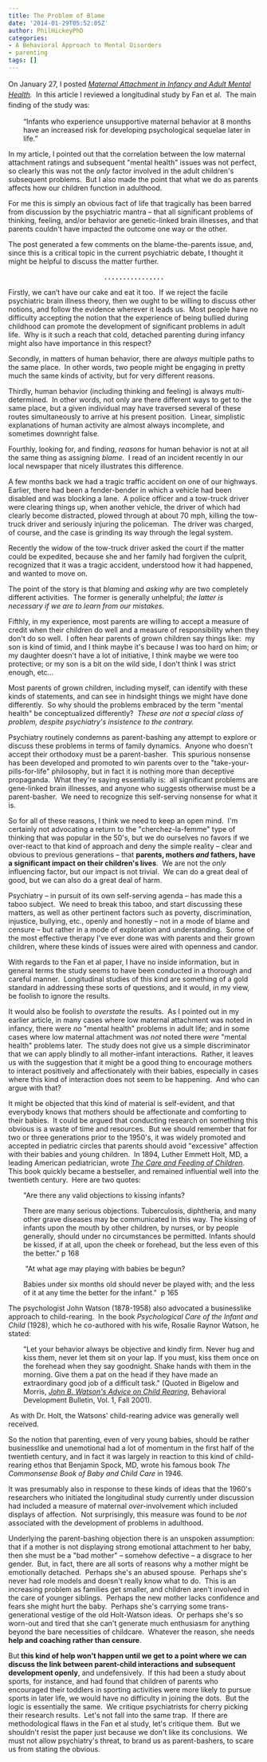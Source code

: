 ```yaml
---
title: The Problem of Blame
date: '2014-01-29T05:52:05Z'
author: PhilHickeyPhD
categories:
- A Behavioral Approach to Mental Disorders
- parenting
tags: []
---
```


<span style="line-height: 1.5em;">On January 27, I posted </span><i style="line-height: 1.5em;"><a href="https://www.behaviorismandmentalhealth.com/2014/01/27/maternal-attachment-in-infancy-and-adult-mental-health/">Maternal Attachment in Infancy and Adult Mental Health</a>.  </i><span style="line-height: 1.5em;">In this article I reviewed a longitudinal study by Fan et al.  The main finding of the study was:</span>
<p style="padding-left: 30px;">“Infants who experience unsupportive maternal behavior at 8 months have an increased risk for developing psychological sequelae later in life.”</p>
In my article, I pointed out that the correlation between the low maternal attachment ratings and subsequent "mental health" issues was not perfect, so clearly this was not the <i>only</i> factor involved in the adult children's subsequent problems.  But I also made the point that what we do as parents affects how our children function in adulthood.

For me this is simply an obvious fact of life that tragically has been barred from discussion by the psychiatric mantra – that all significant problems of thinking, feeling, and/or behavior are genetic-linked brain illnesses, and that parents couldn't have impacted the outcome one way or the other.

The post generated a few comments on the blame-the-parents issue, and, since this is a critical topic in the current psychiatric debate, I thought it might be helpful to discuss the matter further.
<p align="center"><b>. . . . . . . . . . . . . . . .</b></p>
Firstly, we can’t have our cake and eat it too.  If we reject the facile psychiatric brain illness theory, then we ought to be willing to discuss other notions, and follow the evidence wherever it leads us.  Most people have no difficulty accepting the notion that the experience of being bullied during childhood can promote the development of significant problems in adult life.  Why is it such a reach that cold, detached parenting during infancy might also have importance in this respect?

Secondly, in matters of human behavior, there are <i>always</i> multiple paths to the same place.  In other words, two people might be engaging in pretty much the same kinds of activity, but for very different reasons.

Thirdly, human behavior (including thinking and feeling) is always <i>multi</i>-determined.  In other words, not only are there different ways to get to the same place, but a given individual may have traversed several of these routes simultaneously to arrive at his present position.  Linear, simplistic explanations of human activity are almost always incomplete, and sometimes downright false.

Fourthly, looking for, and finding, <i>reasons</i> for human behavior is not at all the same thing as assigning <i>blame</i>.  I read of an incident recently in our local newspaper that nicely illustrates this difference.

A few months back we had a tragic traffic accident on one of our highways.  Earlier, there had been a fender-bender in which a vehicle had been disabled and was blocking a lane.  A police officer and a tow-truck driver were clearing things up, when another vehicle, the driver of which had clearly become distracted, plowed through at about 70 mph, killing the tow-truck driver and seriously injuring the policeman.  The driver was charged, of course, and the case is grinding its way through the legal system.

Recently the widow of the tow-truck driver asked the court if the matter could be expedited, because she and her family had forgiven the culprit, recognized that it was a tragic accident, understood how it had happened, and wanted to move on.

The point of the story is that <i>blaming</i> and <i>asking why</i> are two completely different activities.  The former is generally unhelpful; <i>the latter is necessary if we are to learn from our mistakes.</i>

Fifthly, in my experience, most parents are willing to accept a measure of credit when their children do well and a measure of responsibility when they don't do so well.  I often hear parents of grown children say things like:  my son is kind of timid, and I think maybe it's because I was too hard on him; or my daughter doesn't have a lot of initiative, I think maybe we were too protective; or my son is a bit on the wild side, I don't think I was strict enough, etc…

Most parents of grown children, including myself, can identify with these kinds of statements, and can see in hindsight things we might have done differently.  So why should the problems embraced by the term "mental health" be conceptualized differently?  <i>These are not a special class of problem, despite psychiatry's insistence to the contrary.</i>

Psychiatry routinely condemns as parent-bashing any attempt to explore or discuss these problems in terms of family dynamics.  Anyone who doesn't accept their orthodoxy must be a parent-basher.  This spurious nonsense has been developed and promoted to win parents over to the "take-your-pills-for-life" philosophy, but in fact it is nothing more than deceptive propaganda.  What they're saying essentially is:  all significant problems are gene-linked brain illnesses, and anyone who suggests otherwise must be a parent-basher.  We need to recognize this self-serving nonsense for what it is.

So for all of these reasons, I think we need to keep an open mind.  I'm certainly not advocating a return to the "cherchez-la-femme" type of thinking that was popular in the 50's, but we do ourselves no favors if we over-react to that kind of approach and deny the simple reality – clear and obvious to previous generations – that <strong>parents, mothers <i>and</i> fathers, have a significant impact on their children's lives</strong>.  We are not the <i>only</i> influencing factor, but our impact is not trivial.  We can do a great deal of good, but we can also do a great deal of harm.

Psychiatry – in pursuit of its own self-serving agenda – has made this a taboo subject.  We need to break this taboo, and start discussing these matters, as well as other pertinent factors such as poverty, discrimination, injustice, bullying, etc., openly and honestly – not in a mode of blame and censure – but rather in a mode of exploration and understanding.  Some of the most effective therapy I've ever done was with parents and their grown children, where these kinds of issues were aired with openness and candor.

With regards to the Fan et al paper, I have no inside information, but in general terms the study seems to have been conducted in a thorough and careful manner.  Longitudinal studies of this kind are something of a gold standard in addressing these sorts of questions, and it would, in my view, be foolish to ignore the results.

It would also be foolish to <i>overstate</i> the results.  As I pointed out in my earlier article, in many cases where low maternal attachment was noted in infancy, there were <i>no</i> "mental health" problems in adult life; and in some cases where low maternal attachment was <i>not</i> noted there <i>were</i> "mental health" problems later.  The study does not give us a simple discriminator that we can apply blindly to all mother-infant interactions.  Rather, it leaves us with the suggestion that it might be a good thing to encourage mothers to interact positively and affectionately with their babies, especially in cases where this kind of interaction does not seem to be happening.  And who can argue with that?

It might be objected that this kind of material is self-evident, and that everybody knows that mothers should be affectionate and comforting to their babies.  It could be argued that conducting research on something this obvious is a waste of time and resources.  But we should remember that for two or three generations prior to the 1950's, it was widely promoted and accepted in pediatric circles that parents should avoid "excessive" affection with their babies and young children.  In 1894, Luther Emmett Holt, MD, a leading American pediatrician, wrote <a href="http://books.google.com/books?id=zV8AdpcI77UC&amp;pg=PA168&amp;lpg=PA168&amp;dq=Are+there+any+valid+objections+to+kissing+infants?&amp;source=bl&amp;ots=tGPCwZtaMM&amp;sig=JJsHrPh9Hb8ruwgmSMdpLO4OYio&amp;hl=en&amp;sa=X&amp;ei=23voUtKxCdDyyAGJ74HYDg&amp;ved=0CCwQ6AEwAQ#v=onepage&amp;q=Are%20there%20any%20valid%20objections%20to%20kissing%20infants%3F&amp;f=false"><i>The Care and Feeding of Children</i></a>.  This book quickly became a bestseller, and remained influential well into the twentieth century.  Here are two quotes:
<p style="padding-left: 30px;">"Are there any valid objections to kissing infants?</p>
<p style="padding-left: 30px;">There are many serious objections. Tuberculosis, diphtheria, and many other grave diseases may be communicated in this way. The kissing of infants upon the mouth by other children, by nurses, or by people generally, should under no circumstances be permitted. Infants should be kissed, if at all, upon the cheek or forehead, but the less even of this the better." p 168</p>
<p style="padding-left: 30px;"> "At what age may playing with babies be begun?</p>
<p style="padding-left: 30px;">Babies under six months old should never be played with; and the less of it at any time the better for the infant."  p 165</p>
The psychologist John Watson (1878-1958) also advocated a businesslike approach to child-rearing.  In the book <i>Psychological Care of the Infant and Child </i>(1928), which he co-authored with his wife, Rosalie Raynor Watson, he stated:
<p style="padding-left: 30px;">"Let your behavior always be objective and kindly firm. Never hug and kiss them, never let them sit on your lap. If you must, kiss them once on the forehead when they say goodnight. Shake hands with them in the morning. Give them a pat on the head if they have made an extraordinary good job of a difficult task." (Quoted in Bigelow and Morris, <a href="http://www.baojournal.com/BDB%20WEBSITE/archive/BDB-2001-01-01-026-030.pdf"><i>John B. Watson's Advice on Child Rearing</i></a>, Behavioral Development Bulletin, Vol. 1, Fall 2001).</p>
 As with Dr. Holt, the Watsons' child-rearing advice was generally well received.

So the notion that parenting, even of very young babies, should be rather businesslike and unemotional had a lot of momentum in the first half of the twentieth century, and in fact it was largely in reaction to this kind of child-rearing ethos that Benjamin Spock, MD, wrote his famous book <i>The Commonsense Book of Baby and Child Care</i> in 1946.

It was presumably also in response to these kinds of ideas that the 1960's researchers who initiated the longitudinal study currently under discussion had included a measure of maternal <i>over-</i>involvement which included displays of affection.  Not surprisingly, this measure was found to be <i>not</i> associated with the development of problems in adulthood.

Underlying the parent-bashing objection there is an unspoken assumption: that if a mother is not displaying strong emotional attachment to her baby, then she must be a "bad mother" – somehow defective – a disgrace to her gender.  But, in fact, there are all sorts of reasons why a mother might be emotionally detached.  Perhaps she's an abused spouse.  Perhaps she's never had role models and doesn't really know what to do.  This is an increasing problem as families get smaller, and children aren't involved in the care of younger siblings.  Perhaps the new mother lacks confidence and fears she might hurt the baby.  Perhaps she's carrying some trans-generational vestige of the old Holt-Watson ideas.  Or perhaps she's so worn-out and tired that she can't generate much enthusiasm for anything beyond the bare necessities of childcare.  Whatever the reason, she needs<strong> help and coaching rather than censure</strong>.

But<strong> this kind of help won't happen until we get to a point where we can discuss the link between parent-child interactions and subsequent development openly</strong>, and undefensively.  If this had been a study about sports, for instance, and had found that children of parents who encouraged their toddlers in sporting activities were more likely to pursue sports in later life, we would have no difficulty in joining the dots.  But the logic is essentially the same.  We critique psychiatrists for cherry picking their research results.  Let's not fall into the same trap.  If there are methodological flaws in the Fan et al study, let's critique them.  But we shouldn't resist the paper just because we don't like its conclusions.  We must not allow psychiatry's threat, to brand us as parent-bashers, to scare us from stating the obvious.

&nbsp;